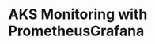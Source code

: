 # AKS Monitoring with PrometheusGrafana                                                                                                                                                                                                                                                                                                                                                                                                      
